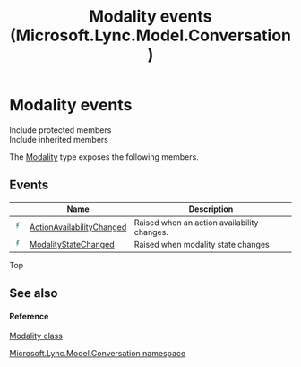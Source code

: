 ﻿---
title: Modality events (Microsoft.Lync.Model.Conversation)
TOCTitle: Modality events
ms:assetid: Events.T:Microsoft.Lync.Model.Conversation.Modality_DI_3_UC_OCS14MrefLyncWPF
ms:mtpsurl: https://msdn.microsoft.com/en-us/library/microsoft.lync.model.conversation.modality_di_3_uc_ocs14mreflyncwpf_events(v=office.15)
ms:contentKeyID: 48594891
ms.date: 07/28/2014
mtps_version: v=office.15
---

# Modality events

Include protected members  
Include inherited members  

The [Modality](modality-class-microsoft-lync-model-conversation_2.md) type exposes the following members.

## Events

<table>
<thead>
<tr class="header">
<th> </th>
<th>Name</th>
<th>Description</th>
</tr>
</thead>
<tbody>
<tr class="odd">
<td><img src="images/JJ266306.pubevent(Office.15).gif" title="Public event" alt="Public event" /></td>
<td><a href="modality-actionavailabilitychanged-event-microsoft-lync-model-conversation_2.md">ActionAvailabilityChanged</a></td>
<td>Raised when an action availability changes.</td>
</tr>
<tr class="even">
<td><img src="images/JJ266306.pubevent(Office.15).gif" title="Public event" alt="Public event" /></td>
<td><a href="modality-modalitystatechanged-event-microsoft-lync-model-conversation_2.md">ModalityStateChanged</a></td>
<td>Raised when modality state changes</td>
</tr>
</tbody>
</table>


Top

## See also

#### Reference

[Modality class](modality-class-microsoft-lync-model-conversation_2.md)

[Microsoft.Lync.Model.Conversation namespace](microsoft-lync-model-conversation-namespace_2.md)

